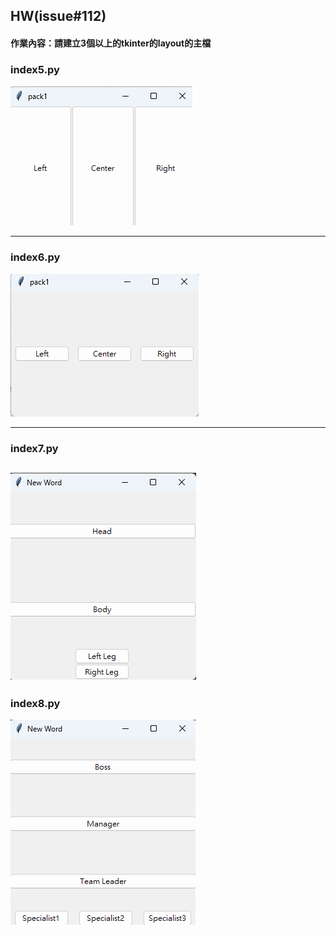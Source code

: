 ## HW(issue#112)

#### 作業內容：請建立3個以上的tkinter的layout的主檔

### index5.py
![index5.py](./images/pic5.png)

-----

### index6.py
![index6.py](./images/pic6.png)

-----

### index7.py
![index7.py](./images/pic7.png)
-----

### index8.py
![index8.py](./images/pic8.png)